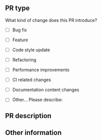 ## PR type
What kind of change does this PR introduce?

<!-- Please check the one that applies to this PR using "x". -->

- [ ] Bug fix
- [ ] Feature
- [ ] Code style update
- [ ] Refactoring
- [ ] Performance improvements
- [ ] CI related changes
- [ ] Documentation content changes
- [ ] Other... Please describe:


## PR description
<!-- Please describe the current behavior that you are modifying, or link to a relevant issue. -->


## Other information
